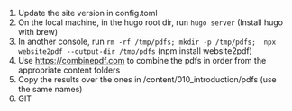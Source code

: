 
1. Update the site version in config.toml
1. On the local machine, in the hugo root dir, run `hugo server` (Install hugo with brew)
2. In another console, run `rm -rf /tmp/pdfs; mkdir -p /tmp/pdfs;  npx website2pdf --output-dir /tmp/pdfs` (npm install website2pdf)
3. Use https://combinepdf.com to combine the pdfs in order from the appropriate content folders
4. Copy the results over the ones in /content/010_introduction/pdfs (use the same names)
5. GIT